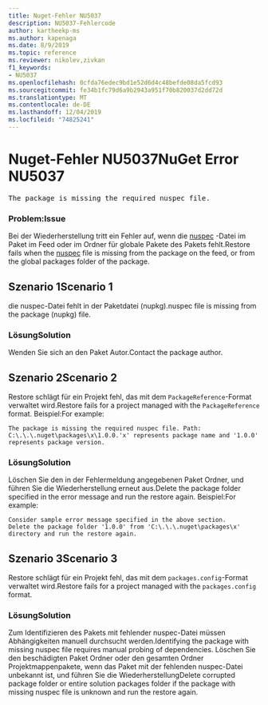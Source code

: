 ```yaml
---
title: Nuget-Fehler NU5037
description: NU5037-Fehlercode
author: kartheekp-ms
ms.author: kapenaga
ms.date: 8/9/2019
ms.topic: reference
ms.reviewer: nikolev,zivkan
f1_keywords:
- NU5037
ms.openlocfilehash: 0cfda76edec9bd1e52d6d4c48befde08da5fcd93
ms.sourcegitcommit: fe34b1fc79d6a9b2943a951f70b820037d2dd72d
ms.translationtype: MT
ms.contentlocale: de-DE
ms.lasthandoff: 12/04/2019
ms.locfileid: "74825241"
---
```

# <a name="nuget-error-nu5037"></a><span data-ttu-id="6602f-103">Nuget-Fehler NU5037</span><span class="sxs-lookup"><span data-stu-id="6602f-103">NuGet Error NU5037</span></span>
<pre>The package is missing the required nuspec file.</pre>

### <a name="issue"></a><span data-ttu-id="6602f-104">Problem:</span><span class="sxs-lookup"><span data-stu-id="6602f-104">Issue</span></span>

<span data-ttu-id="6602f-105">Bei der Wiederherstellung tritt ein Fehler auf, wenn die [nuspec](../nuspec.md) -Datei im Paket im Feed oder im Ordner für globale Pakete des Pakets fehlt.</span><span class="sxs-lookup"><span data-stu-id="6602f-105">Restore fails when the [nuspec](../nuspec.md) file is missing from the package on the feed, or from the global packages folder of the package.</span></span>

## <a name="scenario-1"></a><span data-ttu-id="6602f-106">Szenario 1</span><span class="sxs-lookup"><span data-stu-id="6602f-106">Scenario 1</span></span>

<span data-ttu-id="6602f-107">die nuspec-Datei fehlt in der Paketdatei (nupkg).</span><span class="sxs-lookup"><span data-stu-id="6602f-107">nuspec file is missing from the package (nupkg) file.</span></span>

### <a name="solution"></a><span data-ttu-id="6602f-108">Lösung</span><span class="sxs-lookup"><span data-stu-id="6602f-108">Solution</span></span>

<span data-ttu-id="6602f-109">Wenden Sie sich an den Paket Autor.</span><span class="sxs-lookup"><span data-stu-id="6602f-109">Contact the package author.</span></span> 

## <a name="scenario-2"></a><span data-ttu-id="6602f-110">Szenario 2</span><span class="sxs-lookup"><span data-stu-id="6602f-110">Scenario 2</span></span>

<span data-ttu-id="6602f-111">Restore schlägt für ein Projekt fehl, das mit dem `PackageReference`-Format verwaltet wird.</span><span class="sxs-lookup"><span data-stu-id="6602f-111">Restore fails for a project managed with the `PackageReference` format.</span></span> <span data-ttu-id="6602f-112">Beispiel:</span><span class="sxs-lookup"><span data-stu-id="6602f-112">For example:</span></span>

```
The package is missing the required nuspec file. Path: C:\.\.\.nuget\packages\x\1.0.0.'x' represents package name and '1.0.0' represents package version.
```

### <a name="solution"></a><span data-ttu-id="6602f-113">Lösung</span><span class="sxs-lookup"><span data-stu-id="6602f-113">Solution</span></span>

<span data-ttu-id="6602f-114">Löschen Sie den in der Fehlermeldung angegebenen Paket Ordner, und führen Sie die Wiederherstellung erneut aus.</span><span class="sxs-lookup"><span data-stu-id="6602f-114">Delete the package folder specified in the error message and run the restore again.</span></span> <span data-ttu-id="6602f-115">Beispiel:</span><span class="sxs-lookup"><span data-stu-id="6602f-115">For example:</span></span>

```
Consider sample error message specified in the above section.
Delete the package folder '1.0.0' from 'C:\.\.\.nuget\packages\x' directory and run the restore again.
```

## <a name="scenario-3"></a><span data-ttu-id="6602f-116">Szenario 3</span><span class="sxs-lookup"><span data-stu-id="6602f-116">Scenario 3</span></span>

<span data-ttu-id="6602f-117">Restore schlägt für ein Projekt fehl, das mit dem `packages.config`-Format verwaltet wird.</span><span class="sxs-lookup"><span data-stu-id="6602f-117">Restore fails for a project managed with the `packages.config` format.</span></span>

### <a name="solution"></a><span data-ttu-id="6602f-118">Lösung</span><span class="sxs-lookup"><span data-stu-id="6602f-118">Solution</span></span>

<span data-ttu-id="6602f-119">Zum Identifizieren des Pakets mit fehlender nuspec-Datei müssen Abhängigkeiten manuell durchsucht werden.</span><span class="sxs-lookup"><span data-stu-id="6602f-119">Identifying the package with missing nuspec file requires manual probing of dependencies.</span></span> <span data-ttu-id="6602f-120">Löschen Sie den beschädigten Paket Ordner oder den gesamten Ordner Projektmappenpakete, wenn das Paket mit der fehlenden nuspec-Datei unbekannt ist, und führen Sie die Wiederherstellung</span><span class="sxs-lookup"><span data-stu-id="6602f-120">Delete corrupted package folder or entire solution packages folder if the package with missing nuspec file is unknown and run the restore again.</span></span>